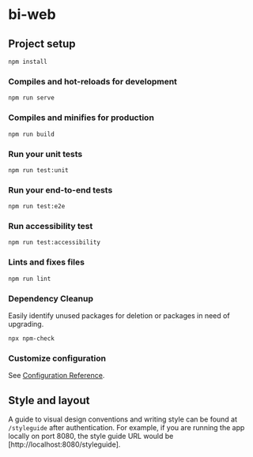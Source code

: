 # bi-web

## Project setup
```
npm install
```

### Compiles and hot-reloads for development
```
npm run serve
```

### Compiles and minifies for production
```
npm run build
```

### Run your unit tests
```
npm run test:unit
```

### Run your end-to-end tests
```
npm run test:e2e
```

### Run accessibility test
```
npm run test:accessibility
```

### Lints and fixes files
```
npm run lint
```

### Dependency Cleanup
Easily identify unused packages for deletion or packages in need of upgrading.
```
npx npm-check
```

### Customize configuration
See [Configuration Reference](https://cli.vuejs.org/config/).

## Style and layout
A guide to visual design conventions and writing style can be found at `/styleguide` after authentication. 
For example, if you are running the app locally on port 8080, the style guide URL would be [http://localhost:8080/styleguide].
